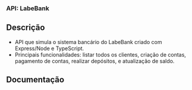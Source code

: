 ### API: LabeBank

## Descrição
- API que simula o sistema bancário do LabeBank criado com Express/Node e TypeScript.
- Principais funcionalidades: listar todos os clientes, criação de contas, pagamento de contas, realizar depósitos, e atualização de saldo. 

## Documentação
<!-- https://documenter.getpostman.com -->